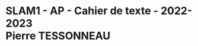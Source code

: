SLAM1 - AP - Cahier de texte - 2022-2023  
Pierre TESSONNEAU
===

<!--

# Suite
* Web
   1. Formulaire
       - TP : 
         - Les formulaires en HTML
   
    2. Javascript
       - Cours : 
         - Introduction au Javascript (02_JS-Intro.pdf)
         - [Javascript - Introduction](https://www.youtube.com/watch?v=VZLflMqC6dI&list=PLwLsbqvBlImFB8AuT6ENIg-s87ys4yGWI&ab_channel=PierreGiraud)


* Divers
   * Complément Traitement de texte 
   * Tableur
   * Travail sur les images

-->
